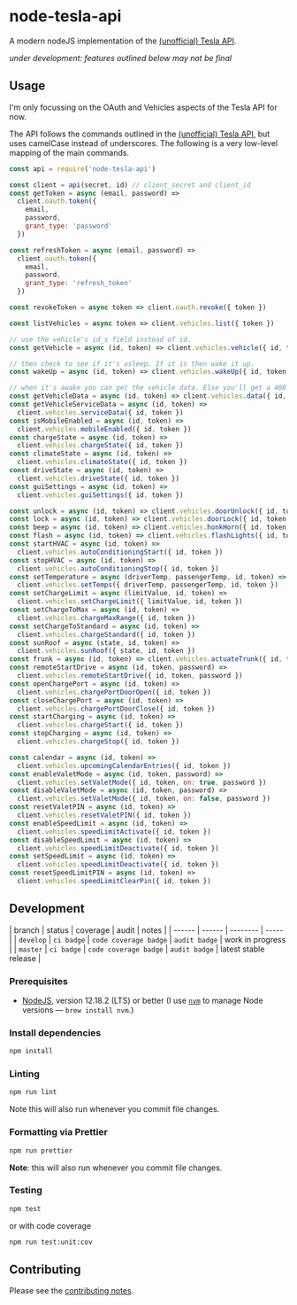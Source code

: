 # node-tesla-api

A modern nodeJS implementation of the [(unofficial) Tesla API](https://tesla-api.timdorr.com).

_under development: features outlined below may not be final_

## Usage

I'm only focussing on the OAuth and Vehicles aspects of the Tesla API for now.

The API follows the commands outlined in the [(unofficial) Tesla API](https://tesla-api.timdorr.com), but uses camelCase instead of underscores. The following is a very low-level mapping of the main commands.

```js
const api = require('node-tesla-api')

const client = api(secret, id) // client_secret and client_id
const getToken = async (email, password) =>
  client.oauth.token({
    email,
    password,
    grant_type: 'password'
  })

const refreshToken = async (email, password) =>
  client.oauth.token({
    email,
    password,
    grant_type: 'refresh_token'
  })

const revokeToken = async token => client.oauth.revoke({ token })

const listVehicles = async token => client.vehicles.list({ token })

// use the vehicle's id_s field instead of id.
const getVehicle = async (id, token) => client.vehicles.vehicle({ id, token })

// then check to see if it's asleep. If it is then wake it up.
const wakeUp = async (id, token) => client.vehicles.wakeUp({ id, token })

// when it's awake you can get the vehicle data. Else you'll get a 408 error.
const getVehicleData = async (id, token) => client.vehicles.data({ id, token })
const getVehicleServiceData = async (id, token) =>
  client.vehicles.serviceData({ id, token })
const isMobileEnabled = async (id, token) =>
  client.vehicles.mobileEnabled({ id, token })
const chargeState = async (id, token) =>
  client.vehicles.chargeState({ id, token })
const climateState = async (id, token) =>
  client.vehicles.climateState({ id, token })
const driveState = async (id, token) =>
  client.vehicles.driveState({ id, token })
const guiSettings = async (id, token) =>
  client.vehicles.guiSettings({ id, token })

const unlock = async (id, token) => client.vehicles.doorUnlock({ id, token })
const lock = async (id, token) => client.vehicles.doorLock({ id, token })
const beep = async (id, token) => client.vehicles.honkHorn({ id, token })
const flash = async (id, token) => client.vehicles.flashLights({ id, token })
const startHVAC = async (id, token) =>
  client.vehicles.autoConditioningStart({ id, token })
const stopHVAC = async (id, token) =>
  client.vehicles.autoConditioningStop({ id, token })
const setTemperature = async (driverTemp, passengerTemp, id, token) =>
  client.vehicles.setTemps({ driverTemp, passengerTemp, id, token })
const setChargeLimit = async (limitValue, id, token) =>
  client.vehicles.setChargeLimit({ limitValue, id, token })
const setChargeToMax = async (id, token) =>
  client.vehicles.chargeMaxRange({ id, token })
const setChargeToStandard = async (id, token) =>
  client.vehicles.chargeStandard({ id, token })
const sunRoof = async (state, id, token) =>
  client.vehicles.sunRoof({ state, id, token })
const frunk = async (id, token) => client.vehicles.actuateTrunk({ id, token })
const remoteStartDrive = async (id, token, password) =>
  client.vehicles.remoteStartDrive({ id, token, password })
const openChargePort = async (id, token) =>
  client.vehicles.chargePortDoorOpen({ id, token })
const closeChargePort = async (id, token) =>
  client.vehicles.chargePortDoorClose({ id, token })
const startCharging = async (id, token) =>
  client.vehicles.chargeStart({ id, token })
const stopCharging = async (id, token) =>
  client.vehicles.chargeStop({ id, token })

const calendar = async (id, token) =>
  client.vehicles.upcomingCalendarEntries({ id, token })
const enableValetMode = async (id, token, password) =>
  client.vehicles.setValetMode({ id, token, on: true, password })
const disableValetMode = async (id, token, password) =>
  client.vehicles.setValetMode({ id, token, on: false, password })
const resetValetPIN = async (id, token) =>
  client.vehicles.resetValetPIN({ id, token })
const enableSpeedLimit = async (id, token) =>
  client.vehicles.speedLimitActivate({ id, token })
const disableSpeedLimit = async (id, token) =>
  client.vehicles.speedLimitDeactivate({ id, token })
const setSpeedLimit = async (id, token) =>
  client.vehicles.speedLimitDeactivate({ id, token })
const resetSpeedLimitPIN = async (id, token) =>
  client.vehicles.speedLimitClearPin({ id, token })
```

## Development

<!-- prettier-ignore -->
| branch | status | coverage | audit | notes |
| ------ | ------ | -------- | ----- |
| `develop` | `ci badge` | `code coverage badge` | `audit badge` | work in progress |
| `master`  | `ci badge` | `code coverage badge` | `audit badge` | latest stable release |

### Prerequisites

- [NodeJS](htps://nodejs.org), version 12.18.2 (LTS) or better (I use [`nvm`](https://github.com/creationix/nvm) to manage Node versions — `brew install nvm`.)

### Install dependencies

```sh
npm install
```

### Linting

```sh
npm run lint
```

Note this will also run whenever you commit file changes.

### Formatting via Prettier

```sh
npm run prettier
```

**Note**: this will also run whenever you commit file changes.

### Testing

```sh
npm test
```

or with code coverage

```sh
npm run test:unit:cov
```

## Contributing

Please see the [contributing notes](CONTRIBUTING.md).
